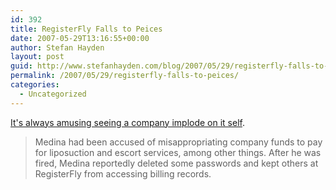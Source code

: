 ```yaml
---
id: 392
title: RegisterFly Falls to Peices
date: 2007-05-29T13:16:55+00:00
author: Stefan Hayden
layout: post
guid: http://www.stefanhayden.com/blog/2007/05/29/registerfly-falls-to-peices/
permalink: /2007/05/29/registerfly-falls-to-peices/
categories:
  - Uncategorized
---
```

<p><a href="http://arstechnica.com/news.ars/post/20070529-godaddy-com-to-take-over-management-of-registerfly-domains-after-scandal.html">It's always amusing seeing a company implode on it self</a>.</p>
<blockquote><p>Medina had been accused of misappropriating company funds to pay for liposuction and escort services, among other things. After he was fired, Medina reportedly deleted some passwords and kept others at RegisterFly from accessing billing records.</p></blockquote>
